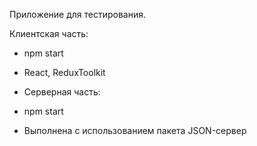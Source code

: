 Приложение для тестирования.

Клиентская часть:
 - npm start

 - React, ReduxToolkit

 - Серверная часть:
 - npm start

 - Выполнена с использованием пакета JSON-сервер
